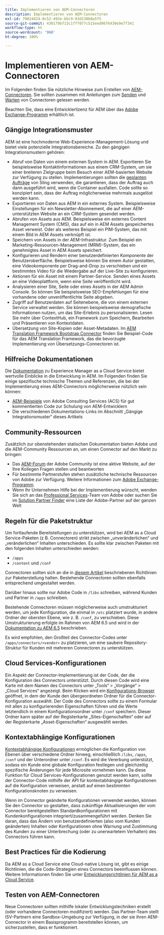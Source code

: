 ```yaml
---
title: Implementieren von AEM-Connectoren
description: Implementieren von AEM-Connectoren
exl-id: 70024424-8c52-493e-bbc9-03d238b8a5f5
source-git-commit: 430179bf13c1fff077c515eed0676430e9e7f341
workflow-type: ht
source-wordcount: '968'
ht-degree: 100%

---
```


Implementieren von AEM-Connectoren
=============================

Im Folgenden finden Sie nützliche Hinweise zum Erstellen von [AEM-Connectoren](https://www.adobe.io/apis/experiencecloud/aem/aemconnectors.html). Sie sollten zusammen mit Anleitungen zum [Senden](submit.md) und [Warten](maintain.md) von Connectoren gelesen werden.

Beachten Sie, dass eine Entwicklerlizenz für AEM über das [Adobe Exchange-Programm](https://partners.adobe.com/exchangeprogram/experiencecloud) erhältlich ist.

Gängige Integrationsmuster
---------------------------

AEM ist eine hochmoderne Web-Experience-Management-Lösung und bietet viele potenzielle Integrationsbereiche. Zu den gängigen Integrationsmustern gehören:

* Abruf von Daten von einem externen System in AEM. Exportieren Sie beispielsweise Kontaktinformationen aus einem CRM-System, um sie einer breiteren Zielgruppe beim Besuch einer AEM-basierten Website zur Verfügung zu stellen.  Implementierungen sollten die [geplanten Aufträge](https://sling.apache.org/documentation/bundles/apache-sling-eventing-and-job-handling.html#scheduled-jobs) von Sling verwenden, die garantieren, dass der Auftrag auch dann ausgeführt wird, wenn die Container ausfallen. Code sollte so konzipiert sein, dass der Auftrag möglicherweise mehrmals ausgelöst werden kann.
* Exportieren von Daten aus AEM in ein externes System. Beispielsweise Einstellungen für ein Newsletter-Abonnement, die auf einer AEM-unterstützten Website an ein CRM-System gesendet werden.
* Abrufen von Assets aus AEM. Beispielsweise ein externes Content Management System (CMS), das auf ein in AEM Assets gespeichertes Asset verweist. Oder als weiteres Beispiel ein PIM-System, das mit einem Bild in AEM Assets verknüpft ist.
* Speichern von Assets in der AEM-Infrastruktur. Zum Beispiel ein Marketing-Ressourcen-Management (MRM)-System, das ein genehmigtes Asset in AEM Assets speichert.
* Konfigurieren und Rendern einer benutzerdefinierten Komponente der Benutzeroberfläche. Beispielsweise können Sie einem Autor gestatten, eine Videokomponente per Drag-and-Drop zu verschieben und ein bestimmtes Video für die Wiedergabe auf der Live-Site zu konfigurieren.
* Aktionen für ein Asset mit einem Partner-Service. Senden eines Assets an eine Videoplattform, wenn eine Seite veröffentlicht wird.
* Analysieren einer Site, Seite oder eines Assets in der AEM Admin Console. So können Sie beispielsweise SEO-Empfehlungen für eine vorhandene oder unveröffentlichte Seite abgeben.
* Zugriff auf Benutzerdaten auf Seitenebene, die von einem externen Service verwaltet werden. Sie können beispielsweise demografische Informationen nutzen, um das Site-Erlebnis zu personalisieren. Lesen Sie mehr über ContextHub, ein Framework zum Speichern, Bearbeiten und Präsentieren von Kontextdaten.
* Übersetzung von Site-Kopien oder Asset-Metadaten. Im [AEM Translation Framework Bootstrap Connector](https://github.com/Adobe-Marketing-Cloud/aem-translation-framework-bootstrap-connector) finden Sie Beispiel-Code für das AEM Translation Framework, das die bevorzugte Implementierung von Übersetzungs-Connectoren ist.


Hilfreiche Dokumentationen
--------------------

Die [Dokumentation](../overview/introduction.md) zu Experience Manager as a Cloud Service bietet wertvolle Einblicke in die Entwicklung in AEM. Im Folgenden finden Sie einige spezifische technische Themen und Referenzen, die bei der Implementierung eines AEM-Connectors möglicherweise nützlich sein können:

* [AEM-Beispiele](https://adobe-consulting-services.github.io/acs-aem-samples/) von Adobe Consulting Services (ACS) für gut kommentierten Code zur Schulung von AEM-Entwicklern
* Die verschiedenen Dokumentations-Links im Abschnitt „Gängige Integrationsmuster“ dieses Artikels

Community-Ressourcen
--------------------

Zusätzlich zur obenstehenden statischen Dokumentation bieten Adobe und die AEM-Community Ressourcen an, um einen Connector auf den Markt zu bringen:

* Das [AEM-Forum](https://help-forums.adobe.com/content/adobeforums/en/experience-manager-forum/adobe-experience-manager.html) der Adobe Community ist eine aktive Website, auf der Ihre Kollegen Fragen stellen und beantworten
* Für bestimmte Partnerstufen stehen zusätzliche technische Ressourcen von Adobe zur Verfügung. Weitere Informationen zum [Adobe Exchange-Programm](https://partners.adobe.com/exchangeprogram/experiencecloud).
* Wenn Ihr Unternehmen Hilfe bei der Implementierung wünscht, wenden Sie sich an das [Professional Services](https://www.adobe.com/de/marketing-cloud/service-support/professional-consulting-training.html)-Team von Adobe oder suchen Sie im [Solution Partner Finder](https://solutionpartners.adobe.com/home/partnerFinder.html) eine Liste der Adobe-Partner auf der ganzen Welt

Regeln für die Paketstruktur
-----------------------

Um fortlaufende Bereitstellungen zu unterstützen, wird bei AEM as a Cloud Service-Paketen (z B. Connectoren) strikt zwischen „unveränderlichen“ und „veränderlichen“ Inhalten unterschieden. Es sollte klar zwischen Paketen mit den folgenden Inhalten unterschieden werden:

* `/apps`
* `/content` und `/conf`

Connectoren sollten sich an die in [diesem Artikel](/help/implementing/developing/introduction/aem-project-content-package-structure.md) beschriebenen Richtlinien zur Paketerstellung halten. Bestehende Connectoren sollten ebenfalls entsprechend umgestaltet werden.

Darüber hinaus sollte nur Adobe Code in `/libs` schreiben, während Kunden und Partner in `/apps` schreiben.

Bestehende Connectoren müssen möglicherweise auch umstrukturiert werden, um jede Konfiguration, die einmal in `/etc` platziert wurde, in andere Ordner der obersten Ebene, wie z. B. `/conf`, zu verschieben. Diese Umstrukturierung erfolgte im Rahmen von AEM 6.5 und wird in der [Dokumentation zu AEM 6.5](https://experienceleague.adobe.com/docs/experience-manager-65/deploying/restructuring/repository-restructuring.html?lang=de) beschrieben.

Es wird empfohlen, den Großteil des Connector-Codes unter `/apps/connectors/<vendor>` zu platzieren, um eine saubere Repository-Struktur für Kunden mit mehreren Connectoren zu unterstützen.

Cloud Services-Konfigurationen
-----------------------------

Ein Aspekt der Connector-Implementierung ist der Code, der die Konfiguration des Connectors unterstützt. Durch diesen Code wird eine Karte mit dem Namen des Connectors unter „Tools“ > „Vorgänge“ > „Cloud Services“ angezeigt. Beim Klicken wird ein [Konfigurations-Browser](/help/implementing/developing/introduction/configurations.md#using-configuration-browser) geöffnet, in dem der Kunde den übergeordneten Ordner für die Connector-Konfiguration auswählt. Der Code des Connectors sollte zu einem Formular mit allen zu konfigurierenden Eigenschaften führen und die Werte letztendlich in einem Konfigurationsordner unter `/conf` speichern. Dieser Ordner kann später auf der Registerkarte „Sites-Eigenschaften“ oder auf der Registerkarte „Asset-Eigenschaften“ ausgewählt werden.


Kontextabhängige Konfigurationen
-----------------------------

[Kontextabhängige Konfigurationen](https://sling.apache.org/documentation/bundles/context-aware-configuration/context-aware-configuration.html) ermöglichen die Konfiguration von Ebenen über verschiedene Ordner hinweg, einschließlich `/libs`, `/apps`, `/conf` und der Unterordner unter `/conf`. Es wird die Vererbung unterstützt, sodass ein Kunde eine globale Konfiguration festlegen und gleichzeitig spezifische Änderungen für jede Microsite vornehmen kann. Da diese Funktion für Cloud Services-Konfigurationen genutzt werden kann, sollte der Connector-Code mithilfe der API für kontextabhängige Konfigurationen auf die Konfiguration verweisen, anstatt auf einen bestimmten Konfigurationsknoten zu verweisen.

Wenn im Connector geänderte Konfigurationen verwendet werden, können Sie den Connector so gestalten, dass zukünftige Aktualisierungen der vom Connector bereitgestellten Standardkonfigurationen mit Kundenkonfigurationen integriert/zusammengeführt werden. Denken Sie daran, dass das Ändern von benutzerdefinierten (also vom Kunden geänderten) Inhalten oder Konfigurationen ohne Warnung und Zustimmung des Kunden zu einer Unterbrechung (oder zu unerwartetem Verhalten) des Connectors führen kann.

Best Practices für die Kodierung
----------------------

Da AEM as a Cloud Service eine Cloud-native Lösung ist, gibt es einige Richtlinien, die die Code-Strategien eines Connectors beeinflussen können. Weitere Informationen finden Sie unter [Entwicklungsrichtlinien für AEM as a Cloud Service](/help/implementing/developing/introduction/development-guidelines.md).

Testen von AEM-Connectoren
-------------------------

Neue Connectoren sollten mithilfe lokaler Entwicklungstechniken erstellt (oder vorhandene Connectoren modifiziert) werden. Das Partner-Team stellt ISV-Partnern eine Sandbox-Umgebung zur Verfügung, in der sie ihren AEM-Connector in einem Basisprogramm bereitstellen können, um sicherzustellen, dass er funktioniert.
